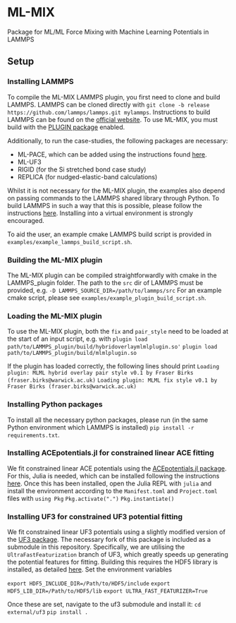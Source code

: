 # ML-MIX
Package for ML/ML Force Mixing with Machine Learning Potentials in LAMMPS

## Setup

### Installing LAMMPS
To compile the ML-MIX LAMMPS plugin, you first need to clone and build LAMMPS. LAMMPS can be cloned directly with
```git clone -b release https://github.com/lammps/lammps.git mylammps```.
Instructions to build LAMMPS can be found on the [official website](https://docs.lammps.org/Build.html). To use ML-MIX, you must build with the [PLUGIN package](https://docs.lammps.org/Packages_details.html#pkg-plugin) enabled. 

Additionally, to run the case-studies, the following packages are necessary:
- ML-PACE, which can be added using the instructions found [here](https://acesuit.github.io/ACEpotentials.jl/v0.6/tutorials/lammps/).
- ML-UF3
- RIGID (for the Si stretched bond case study)
- REPLICA (for nudged-elastic-band calculations)

Whilst it is not necessary for the ML-MIX plugin, the examples also depend on passing commands to the LAMMPS shared library through Python. To build LAMMPS in such a way that this is possible, please follow the instructions [here](https://docs.lammps.org/Python_install.html). Installing into a virtual environment is strongly encouraged.

To aid the user, an example cmake LAMMPS build script is provided in `examples/example_lammps_build_script.sh`.

### Building the ML-MIX plugin
The ML-MIX plugin can be compiled straightforwardly with cmake in the LAMMPS_plugin folder. The path to the `src` dir of LAMMPS must be provided, e.g.
```-D LAMMPS_SOURCE_DIR=/path/to/lammps/src```
For an example cmake script, please see `examples/example_plugin_build_script.sh`.

### Loading the ML-MIX plugin
To use the ML-MIX plugin, both the `fix` and `pair_style` need to be loaded at the start of an input script, e.g. with
```plugin load path/to/LAMMPS_plugin/build/hybridoverlaymlmlplugin.so'```
```plugin load path/to/LAMMPS_plugin/build/mlmlplugin.so```

If the plugin has loaded correctly, the following lines should print
```Loading plugin: MLML hybrid overlay pair style v0.1 by Fraser Birks (fraser.birks@warwick.ac.uk)```
```Loading plugin: MLML fix style v0.1 by Fraser Birks (fraser.birks@warwick.ac.uk)```

### Installing Python packages

To install all the necessary python packages, please run (in the same Python environment which LAMMPS is installed) ```pip install -r requirements.txt```.

### Installing ACEpotentials.jl for constrained linear ACE fitting

We fit constrained linear ACE potentials using the [ACEpotentials.jl package](https://github.com/ACEsuit/ACEpotentials.jl). For this, Julia is needed, which can be installed following the instructions [here](https://docs.julialang.org/en/v1/manual/installation/). Once this has been installed, open the Julia REPL with 
```julia```
and install the environment according to the `Manifest.toml` and `Project.toml` files with
```using Pkg```
```Pkg.activate(".")```
```Pkg.instantiate()```

### Installing UF3 for constrained UF3 potential fitting

We fit constrained linear UF3 potentials using a slightly modified version of the [UF3 package](https://github.com/uf3/uf3). The necessary fork of this package is included as a submodule in this repository. Specifically, we are utilising the `UltraFastFeaturization` branch of UF3, which greatly speeds up generating the potential features for fitting. Building this requires the HDF5 library is installed, as detailed [here](https://github.com/uf3/uf3/tree/UltraFastFeaturization/UltraFastFeaturization). Set the environment variables

```export HDF5_INCLUDE_DIR=/Path/to/HDF5/include```
```export HDF5_LIB_DIR=/Path/to/HDF5/lib```
```export ULTRA_FAST_FEATURIZER=True```


Once these are set, navigate to the uf3 submodule and install it:
```cd external/uf3```
```pip install .```


